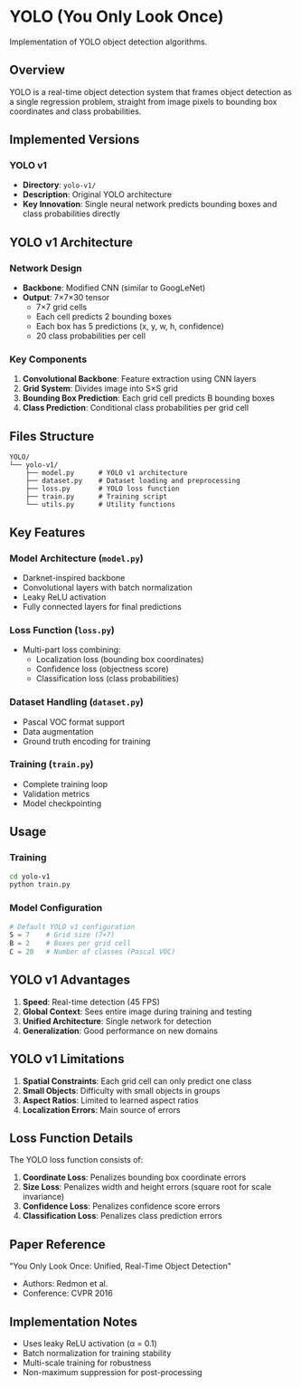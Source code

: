 # YOLO (You Only Look Once)

Implementation of YOLO object detection algorithms.

## Overview

YOLO is a real-time object detection system that frames object detection as a single regression problem, straight from image pixels to bounding box coordinates and class probabilities.

## Implemented Versions

### YOLO v1
- **Directory**: `yolo-v1/`
- **Description**: Original YOLO architecture
- **Key Innovation**: Single neural network predicts bounding boxes and class probabilities directly

## YOLO v1 Architecture

### Network Design
- **Backbone**: Modified CNN (similar to GoogLeNet)
- **Output**: 7×7×30 tensor
  - 7×7 grid cells
  - Each cell predicts 2 bounding boxes
  - Each box has 5 predictions (x, y, w, h, confidence)
  - 20 class probabilities per cell

### Key Components

1. **Convolutional Backbone**: Feature extraction using CNN layers
2. **Grid System**: Divides image into S×S grid
3. **Bounding Box Prediction**: Each grid cell predicts B bounding boxes
4. **Class Prediction**: Conditional class probabilities per grid cell

## Files Structure

```
YOLO/
└── yolo-v1/
    ├── model.py      # YOLO v1 architecture
    ├── dataset.py    # Dataset loading and preprocessing
    ├── loss.py       # YOLO loss function
    ├── train.py      # Training script
    └── utils.py      # Utility functions
```

## Key Features

### Model Architecture (`model.py`)
- Darknet-inspired backbone
- Convolutional layers with batch normalization
- Leaky ReLU activation
- Fully connected layers for final predictions

### Loss Function (`loss.py`)
- Multi-part loss combining:
  - Localization loss (bounding box coordinates)
  - Confidence loss (objectness score)
  - Classification loss (class probabilities)

### Dataset Handling (`dataset.py`)
- Pascal VOC format support
- Data augmentation
- Ground truth encoding for training

### Training (`train.py`)
- Complete training loop
- Validation metrics
- Model checkpointing

## Usage

### Training
```bash
cd yolo-v1
python train.py
```

### Model Configuration
```python
# Default YOLO v1 configuration
S = 7    # Grid size (7×7)
B = 2    # Boxes per grid cell
C = 20   # Number of classes (Pascal VOC)
```

## YOLO v1 Advantages

1. **Speed**: Real-time detection (45 FPS)
2. **Global Context**: Sees entire image during training and testing
3. **Unified Architecture**: Single network for detection
4. **Generalization**: Good performance on new domains

## YOLO v1 Limitations

1. **Spatial Constraints**: Each grid cell can only predict one class
2. **Small Objects**: Difficulty with small objects in groups
3. **Aspect Ratios**: Limited to learned aspect ratios
4. **Localization Errors**: Main source of errors

## Loss Function Details

The YOLO loss function consists of:

1. **Coordinate Loss**: Penalizes bounding box coordinate errors
2. **Size Loss**: Penalizes width and height errors (square root for scale invariance)
3. **Confidence Loss**: Penalizes confidence score errors
4. **Classification Loss**: Penalizes class prediction errors

## Paper Reference

"You Only Look Once: Unified, Real-Time Object Detection"
- Authors: Redmon et al.
- Conference: CVPR 2016

## Implementation Notes

- Uses leaky ReLU activation (α = 0.1)
- Batch normalization for training stability
- Multi-scale training for robustness
- Non-maximum suppression for post-processing
